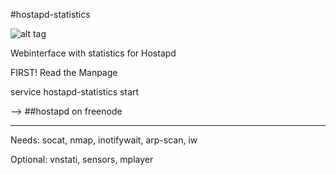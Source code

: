 #hostapd-statistics


![alt tag](https://raw2.github.com/Hypfer/hostapd-statistics/master/hostapd-statistics-demo.png)



Webinterface with statistics for Hostapd

FIRST! Read the Manpage

service hostapd-statistics start

--> ##hostapd on freenode
________________________________
Needs: socat, nmap, inotifywait, arp-scan, iw

Optional: vnstati, sensors, mplayer

